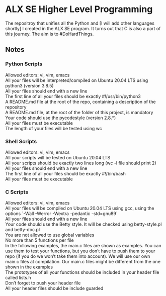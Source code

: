 <h1>ALX SE Higher Level Programming</h1>
The repositroy that unifies all the Python and [I will add other languages shortly] I created in
the ALX SE program. It turns out that C is also a part of this journey. The aim is to #DoHardThings.

<h2>Notes</h2>
<h3>Python Scripts</h3>
<p>Allowed editors: vi, vim, emacs<br>
All your files will be interpreted/compiled on Ubuntu 20.04 LTS using python3 (version 3.8.5)<br>
All your files should end with a new line<br>
The first line of all your files should be exactly #!/usr/bin/python3<br>
A README.md file at the root of the repo, containing a description of the repository<br>
A README.md file, at the root of the folder of this project, is mandatory<br>
Your code should use the pycodestyle (version 2.8.*)<br>
All your files must be executable<br>
The length of your files will be tested using wc</p>

<h3>Shell Scripts</h3>
<p>Allowed editors: vi, vim, emacs<br>
All your scripts will be tested on Ubuntu 20.04 LTS<br>
All your scripts should be exactly two lines long (wc -l file should print 2)<br>
All your files should end with a new line<br>
The first line of all your files should be exactly #!/bin/bash<br>
All your files must be executable</p>

<h3>C Scripts</h3>
<p>Allowed editors: vi, vim, emacs<br>
All your files will be compiled on Ubuntu 20.04 LTS using gcc, using the options `-Wall -Werror -Wextra -pedantic -std=gnu89`<br>
All your files should end with a new line<br>
Your code should use the Betty style. It will be checked using betty-style.pl and betty-doc.pl<br>
You are not allowed to use global variables<br>
No more than 5 functions per file<br>
In the following examples, the main.c files are shown as examples. You can use them to test your functions, but you don’t have to push them to your repo (if you do we won’t take them into account). We will use our own main.c files at compilation. Our main.c files might be different from the one shown in the examples<br>
The prototypes of all your functions should be included in your header file called lists.h<br>
Don’t forget to push your header file<br>
All your header files should be include guarded</p>

